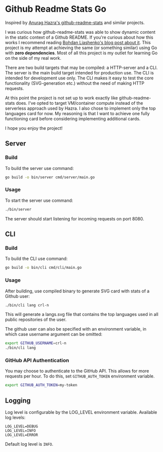 # Github Readme Stats Go

Inspired by [Anurag Hazra's github-readme-stats](https://github.com/anuraghazra/github-readme-stats) and similar projects.

I was curious how github-readme-stats was able to show dynamic content in the static context of a Github README. If you're curious about how this works I recommend reading [Bohdan Liashenko's blog post about it](https://codecrumbs.io/library/github-readme-stats). This project is my attempt at achieving the same (or something similar) using Go with **zero dependencies**. Most of all this project is my outlet for learning Go on the side of my real work.

There are two build targets that may be compiled: a HTTP-server and a CLI. The server is the main build target intended for production use. The CLI is intended for development use only. The CLI makes it easy to test the core functionality (SVG-generation etc.) without the need of making HTTP requests.

At this point the project is not set up to work exactly like github-readme-stats does. I've opted to target VM/container compute instead of the serverless approach used by Hazra. I also chose to implement only the top languages card for now. My reasoning is that I want to achieve one fully functioning card before considering implementing additional cards.

I hope you enjoy the project!

## Server

### Build
To build the server use command:
```sh
go build -o bin/server cmd/server/main.go
```

### Usage
To start the server use command:
```sh
./bin/server
```
The server should start listening for incoming requests on port 8080.

## CLI

### Build
To build the CLI use command:
```sh
go build -o bin/cli cmd/cli/main.go
```

### Usage
After building, use compiled binary to generate SVG card with stats of a Github user:
```sh
./bin/cli lang crl-n
```
This will generate a langs.svg file that contains the top languages used in all public repositories of the user.

The github user can also be specified with an environment variable, in which case username argument can be omitted:
```sh
export GITHUB_USERNAME=crl-n
./bin/cli lang
```

### GitHub API Authentication
You may choose to authenticate to the GitHub API. This allows for more requests per hour. To do this, set `GITHUB_AUTH_TOKEN` environment variable.
```sh
export GITHUB_AUTH_TOKEN=my-token
```

## Logging
Log level is configurable by the LOG_LEVEL environment variable. Available log levels:
```
LOG_LEVEL=DEBUG
LOG_LEVEL=INFO
LOG_LEVEL=ERROR
```
Default log level is `INFO`.
